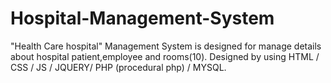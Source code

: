 # Hospital-Management-System
"Health Care hospital" Management System is designed for manage details about hospital patient,employee and rooms(10). Designed by using HTML / CSS / JS / JQUERY/ PHP (procedural php) / MYSQL. 
